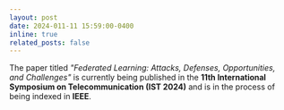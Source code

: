 ```yaml
---
layout: post
date: 2024-011-11 15:59:00-0400
inline: true
related_posts: false
---
```


The paper titled *"Federated Learning: Attacks, Defenses, Opportunities, and Challenges"* is currently being published in the **11th International Symposium on Telecommunication (IST 2024)** and is in the process of being indexed in **IEEE**.
